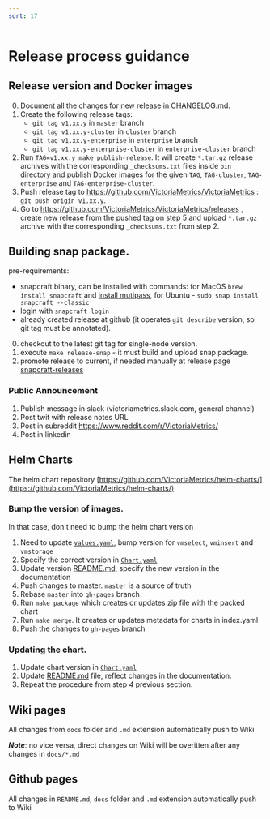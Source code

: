 ```yaml
---
sort: 17
---
```


# Release process guidance

## Release version and Docker images

0. Document all the changes for new release in [CHANGELOG.md](https://github.com/VictoriaMetrics/VictoriaMetrics/blob/master/docs/CHANGELOG.md).
1. Create the following release tags:
   * `git tag v1.xx.y` in `master` branch
   * `git tag v1.xx.y-cluster` in `cluster` branch
   * `git tag v1.xx.y-enterprise` in `enterprise` branch
   * `git tag v1.xx.y-enterprise-cluster` in `enterprise-cluster` branch
2. Run `TAG=v1.xx.y make publish-release`. It will create `*.tar.gz` release archives with the corresponding `_checksums.txt` files inside `bin` directory and publish Docker images for the given `TAG`, `TAG-cluster`, `TAG-enterprise` and `TAG-enterprise-cluster`.
5. Push release tag to https://github.com/VictoriaMetrics/VictoriaMetrics : `git push origin v1.xx.y`.
6. Go to https://github.com/VictoriaMetrics/VictoriaMetrics/releases , create new release from the pushed tag on step 5 and upload `*.tar.gz` archive with the corresponding `_checksums.txt` from step 2.

## Building snap package.

 pre-requirements: 
- snapcraft binary, can be installed with commands:
   for MacOS `brew install snapcraft` and [install mutipass](https://discourse.ubuntu.com/t/installing-multipass-on-macos/8329),
   for Ubuntu - `sudo snap install snapcraft --classic`
- login with `snapcraft login`
- already created release at github (it operates `git describe` version, so git tag must be annotated).

0. checkout to the latest git tag for single-node version.
1. execute `make release-snap` - it must build and upload snap package.
2. promote release to current, if needed manually at release page [snapcraft-releases](https://snapcraft.io/victoriametrics/releases)

### Public Announcement 

1. Publish message in slack (victoriametrics.slack.com, general channel)
2. Post twit with release notes URL
3. Post in subreddit https://www.reddit.com/r/VictoriaMetrics/ 
4. Post in linkedin

## Helm Charts

The helm chart repository [https://github.com/VictoriaMetrics/helm-charts/](https://github.com/VictoriaMetrics/helm-charts/)


### Bump the version of images. 
In that case, don't need to bump the helm chart version

1. Need to update [`values.yaml`](https://github.com/VictoriaMetrics/helm-charts/blob/master/charts/victoria-metrics-cluster/values.yaml), bump version for `vmselect`, `vminsert` and `vmstorage`
2. Specify the correct version in [`Chart.yaml`](https://github.com/VictoriaMetrics/helm-charts/blob/master/charts/victoria-metrics-cluster/Chart.yaml)
3. Update version [README.md](https://github.com/VictoriaMetrics/helm-charts/blob/master/charts/victoria-metrics-cluster/README.md), specify the new version in the documentation
4. Push changes to master. `master` is a source of truth
5. Rebase `master` into `gh-pages` branch
6. Run `make package` which creates or updates zip file with the packed chart
7. Run `make merge`. It creates or updates metadata for charts in index.yaml 
8. Push the changes to `gh-pages` branch 

### Updating the chart.
1. Update chart version in [`Chart.yaml`](https://github.com/VictoriaMetrics/helm-charts/blob/master/charts/victoria-metrics-cluster/Chart.yaml)
2. Update [README.md](https://github.com/VictoriaMetrics/helm-charts/blob/master/charts/victoria-metrics-cluster/README.md) file, reflect changes in the documentation.
3. Repeat the procedure from step _4_ previous section.


## Wiki pages

All changes from `docs` folder and `.md` extension automatically push to Wiki

**_Note_**: no vice versa, direct changes on Wiki will be overitten after any changes in `docs/*.md` 

## Github pages

All changes in `README.md`, `docs` folder and `.md` extension automatically push to Wiki
